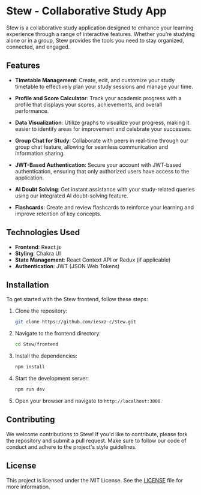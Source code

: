 # Stew - Collaborative Study App

Stew is a collaborative study application designed to enhance your learning experience through a range of interactive features. Whether you’re studying alone or in a group, Stew provides the tools you need to stay organized, connected, and engaged.

## Features

- **Timetable Management**: Create, edit, and customize your study timetable to effectively plan your study sessions and manage your time.
  
- **Profile and Score Calculator**: Track your academic progress with a profile that displays your scores, achievements, and overall performance.

- **Data Visualization**: Utilize graphs to visualize your progress, making it easier to identify areas for improvement and celebrate your successes.

- **Group Chat for Study**: Collaborate with peers in real-time through our group chat feature, allowing for seamless communication and information sharing.

- **JWT-Based Authentication**: Secure your account with JWT-based authentication, ensuring that only authorized users have access to the application.

- **AI Doubt Solving**: Get instant assistance with your study-related queries using our integrated AI doubt-solving feature.

- **Flashcards**: Create and review flashcards to reinforce your learning and improve retention of key concepts.


## Technologies Used

- **Frontend**: React.js
- **Styling**: Chakra UI
- **State Management**: React Context API or Redux (if applicable)
- **Authentication**: JWT (JSON Web Tokens)

## Installation

To get started with the Stew frontend, follow these steps:

1. Clone the repository:
   ```bash
   git clone https://github.com/iesxz-c/Stew.git
   ```

2. Navigate to the frontend directory:
   ```bash
   cd Stew/frontend
   ```

3. Install the dependencies:
   ```bash
   npm install
   ```

4. Start the development server:
   ```bash
   npm run dev
   ```

5. Open your browser and navigate to `http://localhost:3000`.

## Contributing

We welcome contributions to Stew! If you'd like to contribute, please fork the repository and submit a pull request. Make sure to follow our code of conduct and adhere to the project's style guidelines.

## License

This project is licensed under the MIT License. See the [LICENSE](LICENSE) file for more information.
